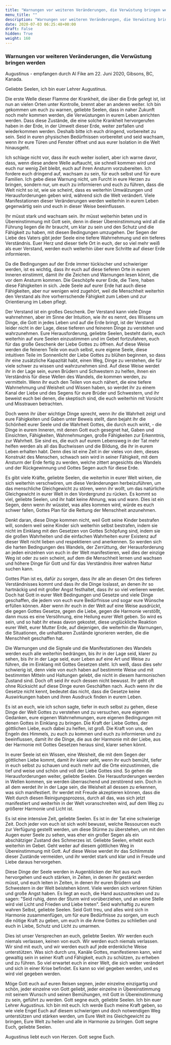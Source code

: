 ```yaml
---
title: "Warnungen vor weiteren Veränderungen, die Verwüstung bringen werden"
menu_title: ""
description: "Warnungen vor weiteren Veränderungen, die Verwüstung bringen werden"
date: 2020-07-03 06:25:48+00:00
draft: False
hidden: True
weight: 160
---
```

### Warnungen vor weiteren Veränderungen, die Verwüstung bringen werden

Augustinus - empfangen durch Al Fike am 22. Juni 2020, Gibsons, BC, Kanada.

Geliebte Seelen, ich bin euer Lehrer Augustinus.

Die erste Welle dieser Flamme der Krankheit, die über die Erde gefegt ist, ist nun an vielen Orten unter Kontrolle, brennt aber an anderen weiter. Ich bin gekommen um euch zu warnen, geliebte Seelen, dass in naher Zukunft noch mehr kommen werden, die Verwüstungen in eurem Leben anrichten werden. Dass diese Zustände, die eine solche Krankheit hervorgerufen haben in der Erde, in der Umwelt dieser Erde, weiter zerfallen und wiederkommen werden. Deshalb bitte ich euch dringend, vorbereitet zu sein. Seid in euren physischen Bedürfnissen vorbereitet und seid wachsam, wenn ihr eure Türen und Fenster öffnet und aus eurer Isolation in die Welt hinausgeht.

Ich schlage nicht vor, dass ihr euch weiter isoliert, aber ich warne davor, dass, wenn diese andere Welle auftaucht, sie schnell kommen wird und euch nur wenig Zeit bleibt, euch auf ihren Ansturm vorzubereiten. Ich fordere euch dringend auf, wachsam zu sein, für euch selbst und für eure Familien. Ich gebe diese Warnung nicht, um Furcht in eure Herzen zu bringen, sondern nur, um euch zu informieren und euch zu führen, dass die Welt nicht so ist, wie sie scheint, dass es weiterhin Umwälzungen und Herausforderungen geben wird, während sich die Welt verändert. Viele Manifestationen dieser Veränderungen werden weiterhin in eurem Leben gegenwärtig sein und euch in dieser Weise beeinflussen.

Ihr müsst stark und wachsam sein. Ihr müsst weiterhin beten und in Übereinstimmung mit Gott sein, denn in dieser Übereinstimmung wird all die Führung liegen die ihr braucht, um klar zu sein und den Schutz und die Fähigkeit zu haben, mit diesen Bedingungen umzugehen. Der Segen der Liebe des Vaters gibt jeder Seele eine tiefere Wahrnehmung und ein tieferes Verständnis. Euer Herz und dieser tiefe Ort in euch, der so viel mehr weiß als euer Verstand, werden euch weiterhin über eure Schritte auf dieser Erde informieren.

Da die Bedingungen auf der Erde immer tückischer und schwieriger werden, ist es wichtig, dass ihr euch auf diese tieferen Orte in eurem Inneren einstimmt, damit ihr die Zeichen und Warnungen lesen könnt, die vor dem Ansturm kommen. Die Geschöpfe eurer Erde, die Tiere, haben diese Fähigkeiten in sich. Jede Seele auf eurer Erde hat auch diese Fähigkeiten, aber nur wenigen wird zugehört, weil die Menschheit weiterhin den Verstand als ihre vorherrschende Fähigkeit zum Leben und zur Orientierung im Leben pflegt.

Der Verstand ist ein großes Geschenk. Der Verstand kann viele Dinge wahrnehmen, aber im Sinne der Intuition, wie ihr es nennt, des Wissens um Dinge, die Gott in jedes Leben und auf die Erde bringt, ist der Verstand leider nicht in der Lage, diese tieferen und feineren Dinge zu verstehen und wahrzunehmen. Eure Herausforderung, geliebte Seelen, besteht darin, euch weiterhin auf eure Seelen einzustimmen und im Gebet fortzufahren, euch für das große Geschenk der Liebe Gottes zu öffnen. Auf diese Weise werden die feineren Teile von euch selbst, eure eigene Seele, diese intuitiven Teile im Sonnenlicht der Liebe Gottes zu blühen beginnen, so dass ihr eine zusätzliche Kapazität habt, einen Weg, Dinge zu verstehen, die für viele schwer zu wissen und wahrzunehmen sind. Auf diese Weise werdet ihr in der Lage sein, euren Brüdern und Schwestern zu helfen, ihnen ein Verständnis für diese Wellen des Wandels, die kommen werden, zu vermitteln. Wenn ihr euch den Teilen von euch nähert, die eine tiefere Wahrnehmung und Weisheit und Wissen haben, so werdet ihr zu einem Kanal der Liebe und des Segens für eure Brüder und Schwestern, und ihr beweist euch bei denen, die skeptisch sind, die euch weiterhin mit Vorsicht und Misstrauen betrachten.

Doch wenn ihr über wichtige Dinge sprecht, wenn ihr die Wahrheit zeigt und eure Fähigkeiten und Gaben unter Beweis stellt, dann bejaht ihr die Schönheit eurer Seele und die Wahrheit Gottes, die durch euch wirkt, - die Dinge in eurem Inneren, mit denen Gott euch gesegnet hat, Gaben und Einsichten, Fähigkeiten, Wahrnehmungen, große Fähigkeiten zur Erkenntnis, zur Wahrheit. Sie sind es, die euch auf eurem Lebensweg in der Tat mehr helfen werden als all das Buchwissen und die Bildung, die ihr in eurem Leben erhalten habt. Denn dies ist eine Zeit in der vieles von dem, dieses Konstrukt des Menschen, schwach sein wird in seiner Fähigkeit, mit dem Ansturm der Erde fertig zu werden, welche zittert angesichts des Wandels und der Rückgewinnung und Gottes Segen auch für diese Erde.

Es gibt viele Kräfte, geliebte Seelen, die weiterhin in eurer Welt wirken, die sich weiterhin verschwören, um diese Veränderungen herbeizuführen, um das menschliche Gleichgewicht zu stören, wenn ihr wollt, um das natürliche Gleichgewicht in eurer Welt in den Vordergrund zu rücken. Es kommt so viel, geliebte Seelen, und ihr habt keine Ahnung, was und wann. Dies ist ein Segen, denn wenn ihr wüsstet, was alles kommen wird, würde es euch schwer fallen, Gottes Plan für die Rettung der Menschheit anzunehmen.  

Denkt daran, diese Dinge kommen nicht, weil Gott seine Kinder bestrafen will, sondern weil seine Kinder sich weiterhin selbst bestrafen, indem sie nicht im Einklang mit den Gesetzen von Gottes Schöpfung sind, indem sie die großen Wahrheiten und die einfachen Wahrheiten eurer Existenz auf dieser Welt nicht lieben und respektieren und anerkennen. So werden sich die harten Bedingungen des Wandels, der Zerrüttung, der Herausforderung an jeden einzelnen von euch in der Welt manifestieren, weil dies der einzige Weg ist oder zu sein scheint, auf dem die Menschheit lernen und wachsen und höhere Dinge für Gott und für das Verständnis ihrer wahren Natur suchen kann.

Gottes Plan ist es, dafür zu sorgen, dass ihr alle an diesen Ort des tieferen Verständnisses kommt und dass ihr die Dinge loslasst, an denen ihr so hartnäckig und mit großer Angst festhaltet, dass ihr so viel verlieren werdet. Doch hat Gott in eurer Welt Bedingungen und Gesetze und viele Dinge geschaffen, die jedem von euch eure Bedürfnisse und sogar eure Wünsche erfüllen können. Aber wenn ihr euch in der Welt auf eine Weise ausdrückt, die gegen Gottes Gesetze, gegen die Liebe, gegen die Harmonie verstößt, dann muss es eine Versöhnung, eine Heilung eurer Welt geben. So wird es sein, und so habt ihr etwas davon gekostet, diese unglückliche Reaktion eurer Welt, eurer Mutter Erde, auf diejenigen, die weiterhin die Warnungen, die Situationen, die unhaltbaren Zustände ignorieren werden, die die Menschheit geschaffen hat.  

Die Warnungen und die Signale und die Manifestationen des Wandels werden euch alle weiterhin bedrängen, bis ihr in der Lage seid, klarer zu sehen, bis ihr in der Lage seid, euer Leben auf eine Art und Weise zu führen, die im Einklang mit Gottes Gesetzen steht. Ich weiß, dass dies sehr schwierig ist, denn viele von euch haben auf bestimmte Weise und mit bestimmten Mitteln und Haltungen gelebt, die nicht in diesem harmonischen Zustand sind. Doch oft seid ihr euch dessen nicht bewusst. Ihr geht oft ohne Rücksicht auf diese Dinge euren Geschäften nach. Auch wenn ihr die Gesetze nicht kennt, bedeutet das nicht, dass die Gesetze keine Auswirkungen haben und ihren Ausdruck finden in eurem Leben.

Es ist an euch, wie ich schon sagte, tiefer in euch selbst zu gehen, diese Dinge der Welt Gottes zu verstehen und zu versuchen, eure eigenen Gedanken, eure eigenen Wahrnehmungen, eure eigenen Bedingungen mit denen Gottes in Einklang zu bringen. Die Kraft der Liebe Gottes, der göttlichen Liebe, euch dabei zu helfen, ist groß. Die Kraft von uns, den Engeln des Himmels, zu euch zu kommen und euch zu informieren und zu beeinflussen, damit ihr die Dinge, die aus der Harmonie mit der Liebe, aus der Harmonie mit Gottes Gesetzen heraus sind, klarer sehen könnt.

In eurer Seele ist ein Wissen, eine Weisheit, die mit dem Segen der göttlichen Liebe kommt, damit ihr klarer seht, wenn ihr euch bemüht, tiefer in euch selbst zu schauen und euch mehr auf die Orte einzustimmen, die tief und weise und schön und voll der Liebe Gottes sind. So gehen die Herausforderungen weiter, geliebte Seelen. Die Herausforderungen werden in Wellen kommen, sie werden überraschend und zerstörend sein. Doch in all dem werdet ihr in der Lage sein, die Weisheit all dessen zu erkennen, was sich manifestiert. Ihr werdet mit Freude akzeptieren können, dass die Welt durch diesen Reinigungsprozess, durch all das, was sich jetzt manifestiert und weiterhin in der Welt voranschreiten wird, auf dem Weg zu größerer Harmonie und Licht ist.

Es ist eine intensive Zeit, geliebte Seelen. Es ist in der Tat eine schwierige Zeit. Doch jeder von euch ist sich wohl bewusst, welche Ressourcen euch zur Verfügung gestellt werden, um diese Stürme zu überstehen, um mit den Augen eurer Seele zu sehen, was eher ein großer Segen als ein abschätziger Zustand des Schmerzes ist. Geliebte Seelen, erhebt euch weiterhin im Gebet. Geht weiter auf diesem göttlichen Weg in Übereinstimmung mit Gott. Auf diese Weise werdet ihr das Schlimmste dieser Zustände vermeiden, und ihr werdet stark und klar und in Freude und Liebe daraus hervorgehen.  

Diese Dinge der Seele werden in Augenblicken der Not aus euch hervorgehen und euch stärken, in Zeiten, in denen ihr gestärkt werden müsst, und euch leiten in Zeiten, in denen ihr euren Brüdern und Schwestern in der Welt beistehen könnt. Viele werden sich verloren fühlen und große Angst haben. Es liegt an euch, die Hand auszustrecken und zu sagen: "Seid ruhig, denn der Sturm wird vorüberziehen, und an seine Stelle wird viel Licht und Frieden und Liebe treten". Seid wahrhaftig zu eurem wahren Selbst, geliebte Seelen. Seid Gott treu, und alles wird sich in Harmonie zusammenfügen, um für eure Bedürfnisse zu sorgen, um euch die nötige Kraft zu geben, um euch in die Arme Gottes zu schließen und euch in Liebe, Schutz und Licht zu umarmen.

Dies ist unser Versprechen an euch, geliebte Seelen. Wir werden euch niemals verlassen, keinen von euch. Wir werden euch niemals verlassen. Wir sind mit euch, und wir werden euch auf jede erdenkliche Weise unterstützen. Was sich durch uns, Kanäle Gottes, manifestieren kann, wird gewaltig sein in seiner Kraft und Fähigkeit, euch zu schützen, zu erheben und zu führen. So viel erwartet euch in einer Welt, die sich weiter verändert und sich in einer Krise befindet. Es kann so viel gegeben werden, und es wird viel gegeben werden.  

Möge Gott euch auf euren Reisen segnen, jeder einzelne einzigartig und schön, jeder einzelne von Gott geliebt, jeder einzelne in Übereinstimmung mit seinem Wunsch und seinen Bemühungen, mit Gott in Übereinstimmung zu sein, geführt zu werden. Gott segne euch, geliebte Seelen. Ich bin euer Lehrer Augustinus. Ich bin mit euch. Ich werde Euch meine Kraft geben, so wie viele Engel Euch auf diesem schwierigen und doch notwendigen Weg unterstützen und stärken werden, um Eure Welt ins Gleichgewicht zu bringen, Eure Welt zu heilen und alle in Harmonie zu bringen. Gott segne Euch, geliebte Seelen.

Augustinus liebt euch von Herzen. Gott segne Euch.
